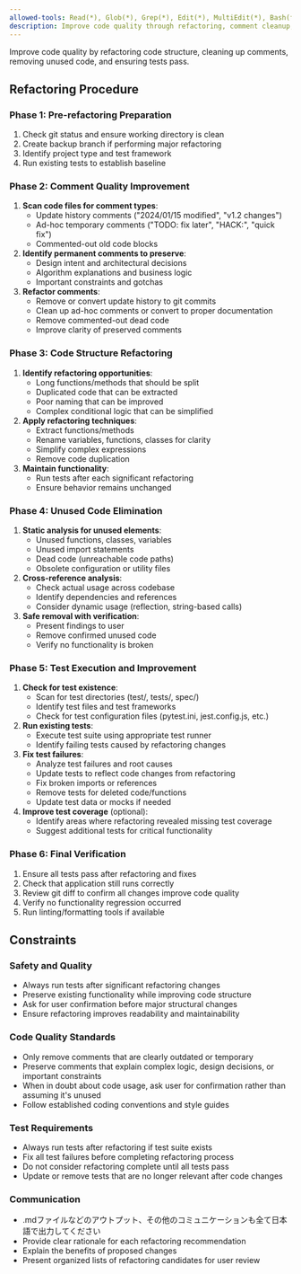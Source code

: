 ```yaml
---
allowed-tools: Read(*), Glob(*), Grep(*), Edit(*), MultiEdit(*), Bash(find:*), Bash(grep:*), Bash(git:*), Bash(pytest:*), Bash(npm:*), Bash(cargo:*)
description: Improve code quality through refactoring, comment cleanup, and unused code elimination
---
```


Improve code quality by refactoring code structure, cleaning up comments, removing unused code, and ensuring tests pass.

## Refactoring Procedure

### Phase 1: Pre-refactoring Preparation
1. Check git status and ensure working directory is clean
2. Create backup branch if performing major refactoring
3. Identify project type and test framework
4. Run existing tests to establish baseline

### Phase 2: Comment Quality Improvement
1. **Scan code files for comment types**:
   - Update history comments ("2024/01/15 modified", "v1.2 changes")
   - Ad-hoc temporary comments ("TODO: fix later", "HACK:", "quick fix")
   - Commented-out old code blocks
2. **Identify permanent comments to preserve**:
   - Design intent and architectural decisions
   - Algorithm explanations and business logic
   - Important constraints and gotchas
3. **Refactor comments**:
   - Remove or convert update history to git commits
   - Clean up ad-hoc comments or convert to proper documentation
   - Remove commented-out dead code
   - Improve clarity of preserved comments

### Phase 3: Code Structure Refactoring
1. **Identify refactoring opportunities**:
   - Long functions/methods that should be split
   - Duplicated code that can be extracted
   - Poor naming that can be improved
   - Complex conditional logic that can be simplified
2. **Apply refactoring techniques**:
   - Extract functions/methods
   - Rename variables, functions, classes for clarity
   - Simplify complex expressions
   - Remove code duplication
3. **Maintain functionality**:
   - Run tests after each significant refactoring
   - Ensure behavior remains unchanged

### Phase 4: Unused Code Elimination
1. **Static analysis for unused elements**:
   - Unused functions, classes, variables
   - Unused import statements
   - Dead code (unreachable code paths)
   - Obsolete configuration or utility files
2. **Cross-reference analysis**:
   - Check actual usage across codebase
   - Identify dependencies and references
   - Consider dynamic usage (reflection, string-based calls)
3. **Safe removal with verification**:
   - Present findings to user
   - Remove confirmed unused code
   - Verify no functionality is broken

### Phase 5: Test Execution and Improvement
1. **Check for test existence**:
   - Scan for test directories (test/, tests/, spec/)
   - Identify test files and test frameworks
   - Check for test configuration files (pytest.ini, jest.config.js, etc.)
2. **Run existing tests**:
   - Execute test suite using appropriate test runner
   - Identify failing tests caused by refactoring changes
3. **Fix test failures**:
   - Analyze test failures and root causes
   - Update tests to reflect code changes from refactoring
   - Fix broken imports or references
   - Remove tests for deleted code/functions
   - Update test data or mocks if needed
4. **Improve test coverage** (optional):
   - Identify areas where refactoring revealed missing test coverage
   - Suggest additional tests for critical functionality

### Phase 6: Final Verification
1. Ensure all tests pass after refactoring and fixes
2. Check that application still runs correctly
3. Review git diff to confirm all changes improve code quality
4. Verify no functionality regression occurred
5. Run linting/formatting tools if available

## Constraints

### Safety and Quality
- Always run tests after significant refactoring changes
- Preserve existing functionality while improving code structure
- Ask for user confirmation before major structural changes
- Ensure refactoring improves readability and maintainability

### Code Quality Standards
- Only remove comments that are clearly outdated or temporary
- Preserve comments that explain complex logic, design decisions, or important constraints
- When in doubt about code usage, ask user for confirmation rather than assuming it's unused
- Follow established coding conventions and style guides

### Test Requirements
- Always run tests after refactoring if test suite exists
- Fix all test failures before completing refactoring process
- Do not consider refactoring complete until all tests pass
- Update or remove tests that are no longer relevant after code changes

### Communication
- .mdファイルなどのアウトプット、その他のコミュニケーションも全て日本語で出力してください
- Provide clear rationale for each refactoring recommendation
- Explain the benefits of proposed changes
- Present organized lists of refactoring candidates for user review